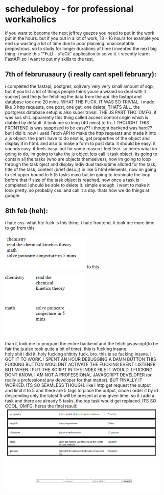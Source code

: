 # scheduleboy - for professional workaholics
if you want to become the next jeffrey geezos you need to put in the work. put in the hours. but if you put in a lot of work, 13 - 16 hours for example you end up wasting a lot of time due to poor planning. unacceptable. prepostrous. so to study for longer durations of time i invented the next big thing.
i made this ""FuLl - sTaCk" application to solve it. i recently learnt FastAPI so i want to put my skills to the test.

## 7th of februruaaury (i really cant spell february):
i completed the fastapi, postgres, sql(very very very small amount of sqp, but if you list a lot of things people think youre a wizard so deal with it sucker) and the js for fetching the data from the api. the fastapi and database took me 20 mins. WHAT THE FUCK.
IT WAS SO TRIVIAL. i made like 3 http requests, one post, one get, one delete, THATS ALL. the postgress database setup is also super trivial. THE JS PART THO. OMFG. it was sos shit. apparently this thing called access control origin which is diabled by default.
it took me so long (40 mins) to fix. I THOUGHT THIS FRONTEND js was supposed to be easy?? i thought backend was hard?? but i did it. now i used Fetch API to make the http requests and made it into a js object. the part i have to do next is, get properties of the object and display it in html.
and also to make a form to post data. it should be easy. it sounds easy. it feels easy. but for some reason i feel fear. so heres what im going to do, im going to take the js object lets call it task object, its going to contain all the tasks (who are objects themselves),
now im going to loop through the task oject and display individual tasks(time alloted for the task, title of the task, content (brief desc.)) in like 5 html elements, now im going to set upper bound to 5 (5 tasks max) but im going to terminate the loop before that
if size of the task object is reached. now once a task is completed i should be able to delete it. simple enough. i want to make it look pretty. so probably css. and call it a day. thats how we do things at google.

## 8th feb (heh):
i hate css. what hte fuck is this thing. i hate frontend. it took me more time to go from this 

![image](/images/imagesforscheduleboy/1.png) 
to this 

![image](/images/imagesforscheduleboy/2.png) 

than it took me to program the 
entire backend and the fetch javascript(to be fair the js also took quite a bit of time). this is fucking insane.  
holy shit i did it.
holy fucking shittity fuck. bro. this is so fucking insane. I GOT IT TO WORK. I SPENT AN HOUR DEBUGGING A DAMN BUTTON THIS FUCKING BUTTON WOULDNT ACTIVATE THE FUCKING EVENT LISTENER BUT WHEN I PUT THE SCRIPT IN
THE INDEX FILE IT WOULD. I FUCKING DONT KNOW. I AM NOT A PROFESSIONAL JAVASCRIPT DEVELOPER (or really a professional any developer for that matter). BUT FINALLY IT WORKED. ITS SO SEAMLESS THOUGH. like i http get
request the output and limit it to 5 and there are 5 tags to place the output, since i order it by id descending only the latest 5 will be present at any given time. so if i add a task and there are already 5 tasks, the top task would get replaced. ITS SO COOL, OMFG.
heres the final result:
![image](/images/imagesforscheduleboy/3.png)
